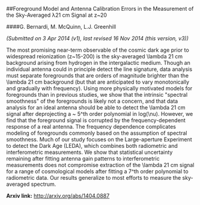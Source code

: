 ##Foreground Model and Antenna Calibration Errors in the Measurement of the Sky-Averaged λ21 cm Signal at z~20

####G. Bernardi, M. McQuinn, L.J. Greenhill

*(Submitted on 3 Apr 2014 (v1), last revised 16 Nov 2014 (this version, v3))*

The most promising near-term observable of the cosmic dark age prior to widespread reionization (z~15-200) is the sky-averaged \lambda 21 cm background arising from hydrogen in the intergalactic medium. Though an individual antenna could in principle detect the line signature, data analysis must separate foregrounds that are orders of magnitude brighter than the \lambda 21 cm background (but that are anticipated to vary monotonically and gradually with frequency). Using more physically motivated models for foregrounds than in previous studies, we show that the intrinsic "spectral smoothness" of the foregrounds is likely not a concern, and that data analysis for an ideal antenna should be able to detect the \lambda 21 cm signal after deprojecting a ~ 5^th order polynomial in log(\nu). However, we find that the foreground signal is corrupted by the frequency-dependent response of a real antenna. The frequency dependence complicates modeling of foregrounds commonly based on the assumption of spectral smoothness. Much of our study focuses on the Large-aperture Experiment to detect the Dark Age (LEDA), which combines both radiometric and interferometric measurements. We show that statistical uncertainty remaining after fitting antenna gain patterns to interferometric measurements does not compromise extraction of the \lambda 21 cm signal for a range of cosmological models after fitting a 7^th order polynomial to radiometric data. Our results generalize to most efforts to measure the sky-averaged spectrum.

**Arxiv link:** http://arxiv.org/abs/1404.0887

